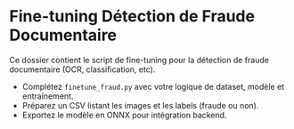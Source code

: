 # Fine-tuning Détection de Fraude Documentaire

Ce dossier contient le script de fine-tuning pour la détection de fraude documentaire (OCR, classification, etc).

- Complétez `finetune_fraud.py` avec votre logique de dataset, modèle et entraînement.
- Préparez un CSV listant les images et les labels (fraude ou non).
- Exportez le modèle en ONNX pour intégration backend.
